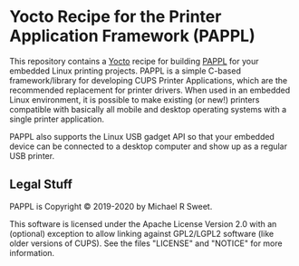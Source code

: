 Yocto Recipe for the Printer Application Framework (PAPPL)
==========================================================

This repository contains a [Yocto][1] recipe for building [PAPPL][2] for your
embedded Linux printing projects.  PAPPL is a simple C-based framework/library
for developing CUPS Printer Applications, which are the recommended replacement
for printer drivers.  When used in an embedded Linux environment, it is possible
to make existing (or new!) printers compatible with basically all mobile and
desktop operating systems with a single printer application.

PAPPL also supports the Linux USB gadget API so that your embedded device can be
connected to a desktop computer and show up as a regular USB printer.


Legal Stuff
-----------

PAPPL is Copyright © 2019-2020 by Michael R Sweet.

This software is licensed under the Apache License Version 2.0 with an
(optional) exception to allow linking against GPL2/LGPL2 software (like older
versions of CUPS).  See the files "LICENSE" and "NOTICE" for more information.


[1]: https://www.yoctoproject.org
[2]: https://www.msweet.org/pappl
